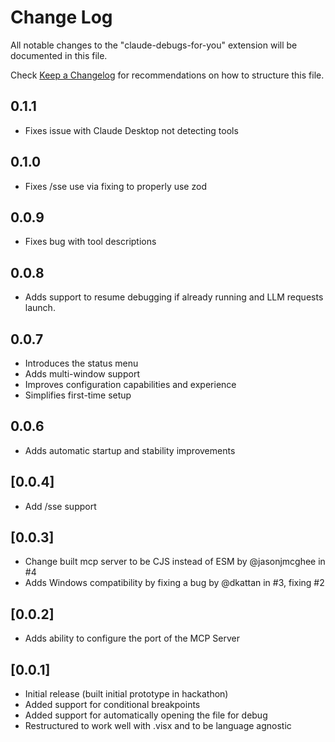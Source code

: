 # Change Log

All notable changes to the "claude-debugs-for-you" extension will be documented in this file.

Check [Keep a Changelog](http://keepachangelog.com/) for recommendations on how to structure this file.


## 0.1.1

- Fixes issue with Claude Desktop not detecting tools

## 0.1.0

- Fixes /sse use via fixing to properly use zod

## 0.0.9

- Fixes bug with tool descriptions

## 0.0.8

- Adds support to resume debugging if already running and LLM requests launch.

## 0.0.7

- Introduces the status menu
- Adds multi-window support
- Improves configuration capabilities and experience
- Simplifies first-time setup

## 0.0.6

- Adds automatic startup and stability improvements

## [0.0.4]
- Add /sse support

## [0.0.3]

- Change built mcp server to be CJS instead of ESM by @jasonjmcghee in #4
- Adds Windows compatibility by fixing a bug by @dkattan in #3, fixing #2

## [0.0.2]

- Adds ability to configure the port of the MCP Server

## [0.0.1]

- Initial release (built initial prototype in hackathon)
- Added support for conditional breakpoints
- Added support for automatically opening the file for debug
- Restructured to work well with .visx and to be language agnostic

